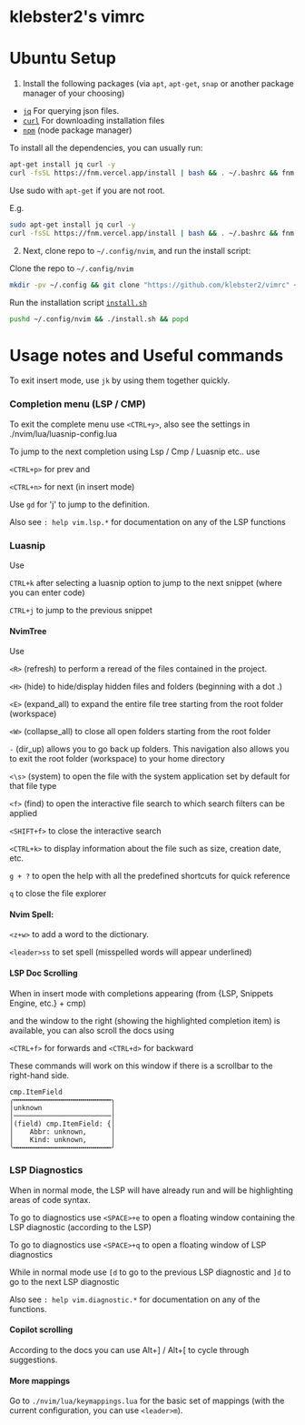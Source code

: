 # klebster2's vimrc

Ubuntu Setup
============

1. Install the following packages (via `apt`, `apt-get`, `snap` or another package manager of your choosing)

- [`jq`](https://jqlang.github.io/jq/) For querying json files.
- [`curl`](https://curl.se/) For downloading installation files
- [`npm`](https://www.npmjs.com/) (node package manager)

To install all the dependencies, you can usually run:

```bash
apt-get install jq curl -y
curl -fsSL https://fnm.vercel.app/install | bash && . ~/.bashrc && fnm use --install-if-missing 20
```

Use sudo with `apt-get` if you are not root.

E.g.

```bash
sudo apt-get install jq curl -y
curl -fsSL https://fnm.vercel.app/install | bash && . ~/.bashrc && fnm use --install-if-missing 20
```

2. Next, clone repo to `~/.config/nvim`, and run the install script:

Clone the repo to `~/.config/nvim`
```bash
mkdir -pv ~/.config && git clone "https://github.com/klebster2/vimrc" ~/.config/nvim
```

Run the installation script [`install.sh`](./install.sh)
```bash
pushd ~/.config/nvim && ./install.sh && popd
```

# Usage notes and Useful commands

To exit insert mode, use `jk` by using them together quickly.

### Completion menu (LSP / CMP)
To exit the complete menu use `<CTRL+y>`, also see the settings in ./nvim/lua/luasnip-config.lua

To jump to the next completion using Lsp / Cmp / Luasnip etc.. use

`<CTRL+p>` for prev and

`<CTRL+n>` for next (in insert mode)

Use `gd` for 'j' to jump to the definition.

Also see `: help vim.lsp.*` for documentation on any of the LSP functions

### Luasnip

Use

`CTRL+k` after selecting a luasnip option to jump to the next snippet (where you can enter code)

`CTRL+j` to jump to the previous snippet


#### NvimTree

Use

`<R>` (refresh) to perform a reread of the files contained in the project.

`<H>` (hide) to hide/display hidden files and folders (beginning with a dot .)

`<E>` (expand_all) to expand the entire file tree starting from the root folder (workspace)

`<W>` (collapse_all) to close all open folders starting from the root folder

`-` (dir_up) allows you to go back up folders. This navigation also allows you to exit the root folder (workspace) to your home directory

`<\s>` (system) to open the file with the system application set by default for that file type

`<f>` (find) to open the interactive file search to which search filters can be applied

`<SHIFT+f>` to close the interactive search

`<CTRL+k>` to display information about the file such as size, creation date, etc.

`g + ?` to open the help with all the predefined shortcuts for quick reference

`q` to close the file explorer


#### Nvim Spell:

`<z+w>` to add a word to the dictionary.

`<leader>ss` to set spell (misspelled words will appear underlined)

#### LSP Doc Scrolling

When in insert mode with completions appearing (from {LSP, Snippets Engine, etc.} + cmp)

and the window to the right (showing the highlighted completion item) is available, you can also scroll the docs using

`<CTRL+f>` for forwards and `<CTRL+d>` for backward

These commands will work on this window if there is a scrollbar to the right-hand side.

```
cmp.ItemField
╭╍╍╍╍╍╍╍╍╍╍╍╍╍╍╍╍╍╍╍╍╍╍╍╍╮
│unknown                 │
│────────────────────────│
│(field) cmp.ItemField: {│
│    Abbr: unknown,      │
│    Kind: unknown,      │
╰╍╍╍╍╍╍╍╍╍╍╍╍╍╍╍╍╍╍╍╍╍╍╍╍╯
```

### LSP Diagnostics

When in normal mode, the LSP will have already run and will be highlighting areas of code syntax.

To go to diagnostics use `<SPACE>+e` to open a floating window containing the LSP diagnostic (according to the LSP)

To go to diagnostics use `<SPACE>+q` to open a floating window of LSP diagnostics

While in normal mode use `[d` to go to the previous LSP diagnostic and `]d` to go to the next LSP diagnostic

Also see `: help vim.diagnostic.*` for documentation on any of the functions.

#### Copilot scrolling

According to the docs you can use Alt+] / Alt+[ to cycle through suggestions.

#### More mappings

Go to `./nvim/lua/keymappings.lua` for the basic set of mappings (with the current configuration, you can use `<leader>m`).
